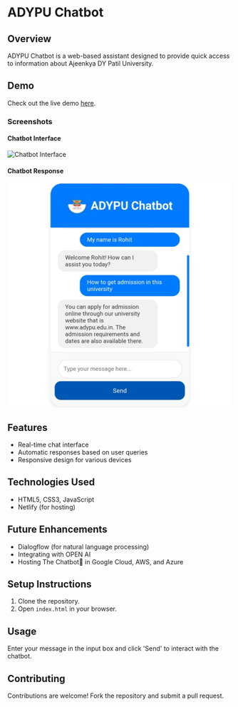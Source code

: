 # ADYPU Chatbot

## Overview

ADYPU Chatbot is a web-based assistant designed to provide quick access to information about Ajeenkya DY Patil University.

## Demo

Check out the live demo [here](https://adypu-chatbot.netlify.app/).

### Screenshots

#### Chatbot Interface
![Chatbot Interface](chatbot-interface.png)

#### Chatbot Response
![Chatbot Response](IMG_20240713_104348.jpg) 

## Features

- Real-time chat interface
- Automatic responses based on user queries
- Responsive design for various devices

## Technologies Used

- HTML5, CSS3, JavaScript
- Netlify (for hosting)

## Future Enhancements

- Dialogflow (for natural language processing)
- Integrating with OPEN AI
- Hosting The Chatbot💬 in Google Cloud, AWS, and Azure

## Setup Instructions

1. Clone the repository.
2. Open `index.html` in your browser.

## Usage

Enter your message in the input box and click 'Send' to interact with the chatbot.

## Contributing

Contributions are welcome! Fork the repository and submit a pull request.
